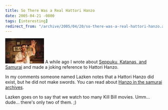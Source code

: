 ```yaml
---
title: So There Was a Real Hattori Hanzo
date: 2005-04-21 -0800
tags: [interesting]
redirect_from: "/archive/2005/04/20/so-there-was-a-real-hattori-hanzo.aspx/"
---
```


![Hattori Hanzo](/images/hattoriHanzo.jpg) A while ago I wrote about
[Seppuku, Katanas, and
Samurai](https://haacked.com/archive/2005/01/04/1813.aspx) and made a
joking reference to Hattori Hanzo.

In my comments someone named Lazken notes that a Hattori Hanzo did
exist, but he did not make swords. You can read about [Hanzo in the
samurai archives](http://www.samurai-archives.com/hanzo.html).

Lazken goes on to say that we watch too many Kill Bill movies. Umm...
dude... there's only two of them. ;)

